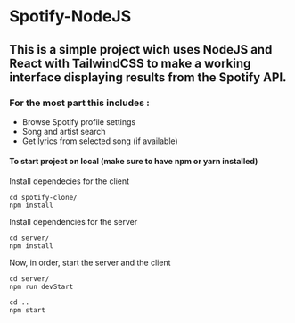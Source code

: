 # Spotify-NodeJS

## This is a simple project wich uses NodeJS and React with TailwindCSS to make a working interface displaying results from the Spotify API.
### For the most part this includes :

* Browse Spotify profile settings
* Song and artist search
* Get lyrics from selected song (if available)

#### To start project on local (make sure to have npm or yarn installed)
Install dependecies for the client

    cd spotify-clone/
    npm install

Install dependencies for the server

    cd server/
    npm install

Now, in order, start the server and the client

    cd server/
    npm run devStart

    cd ..
    npm start